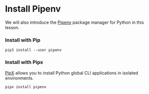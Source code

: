 # Install Pipenv

We will also introduce the [Pipenv](https://pipenv.pypa.io/en/latest/#install-pipenv-today) package manager for Python in this lesson.

### Install with Pip

```shell
pip3 install --user pipenv
```

### Install with Pipx

[PipX](https://pypi.org/project/pipx/) allows you to install Python global CLI applications in isolated environments.

```shell
pipx install pipenv
```
